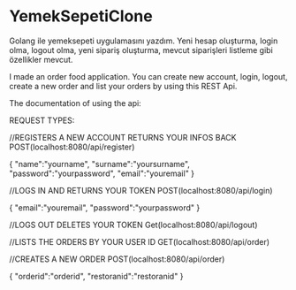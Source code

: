 # YemekSepetiClone
Golang ile yemeksepeti uygulamasını yazdım. Yeni hesap oluşturma, login olma, logout olma, yeni sipariş oluşturma, mevcut siparişleri listleme gibi özellikler mevcut.


I made an order food application. You can create new account, login, logout, create a new order and list your orders by using this REST Api.

The documentation of using the api:

REQUEST TYPES: 

//REGISTERS A NEW ACCOUNT RETURNS YOUR INFOS BACK
POST(localhost:8080/api/register)
   
   {
     "name":"yourname",
     "surname":"yoursurname",
     "password":"yourpassword",
     "email":"youremail"
   }

//LOGS IN AND RETURNS YOUR TOKEN
POST(localhost:8080/api/login)

   {
     "email":"youremail",
     "password":"yourpassword"
   }

//LOGS OUT DELETES YOUR TOKEN
Get(localhost:8080/api/logout)

//LISTS THE ORDERS BY YOUR USER ID
GET(localhost:8080/api/order)

//CREATES A NEW ORDER
POST(localhost:8080/api/order)

   {
     "orderid":"orderid",
     "restoranid":"restoranid"
   }
